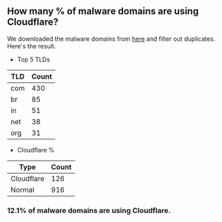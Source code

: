 ## How many % of malware domains are using Cloudflare?


We downloaded the malware domains from [here](https://urlhaus.abuse.ch) and filter out duplicates.
Here's the result.


[//]: # (start replacement)


- Top 5 TLDs

| TLD | Count |
| --- | --- |
| com | 430 |
| br | 85 |
| in | 51 |
| net | 38 |
| org | 31 |


- Cloudflare %

| Type | Count |
| --- | --- |
| Cloudflare | 126 |
| Normal | 916 |


### 12.1% of malware domains are using Cloudflare.